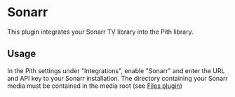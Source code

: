 # Sonarr

This plugin integrates your Sonarr TV library into the Pith library.

## Usage

In the Pith settings under "Integrations", enable "Sonarr" and enter the URL and API key to your Sonarr installation.
The directory containing your Sonarr media must be contained in the media root (see [Files plugin](../files/README.md))
